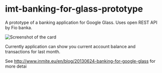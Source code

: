 imt-banking-for-glass-prototype
===============================

A prototype of a banking application for Google Glass. Uses open REST API by Fio banka.

![Screenshot of the card](https://raw.github.com/inmite/imt-banking-for-glass-prototype/master/Design/fio-banking-for-glass.png)

Currently application can show you current account balance and transactions for last month.

See http://www.inmite.eu/en/blog/20130624-banking-for-google-glass for more detai